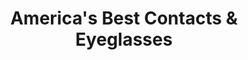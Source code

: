 ---
title: "America's Best Contacts & Eyeglasses"
url: /huber-heights/americas-best-contacts-und-eyeglasses/
shop: Optiker
---